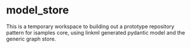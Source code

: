 # model_store

This is a temporary workspace to building out a prototype repository pattern for isamples core, using linkml 
generated pydantic model and the generic graph store.
